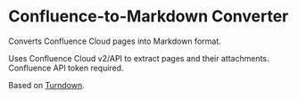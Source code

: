 # Confluence-to-Markdown Converter

Converts Confluence Cloud pages into Markdown format.

Uses Confluence Cloud v2/API to extract pages and their attachments. Confluence API token required.

Based on [Turndown](https://github.com/mixmark-io/turndown).
